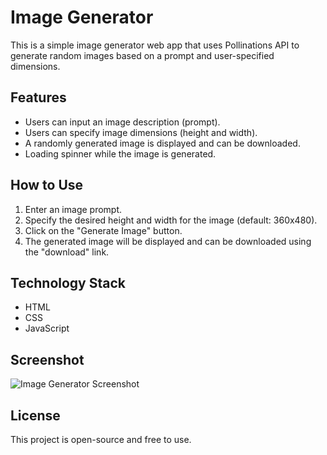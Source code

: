 # Image Generator

This is a simple image generator web app that uses Pollinations API to generate random images based on a prompt and user-specified dimensions.

## Features

- Users can input an image description (prompt).
- Users can specify image dimensions (height and width).
- A randomly generated image is displayed and can be downloaded.
- Loading spinner while the image is generated.

## How to Use

1. Enter an image prompt.
2. Specify the desired height and width for the image (default: 360x480).
3. Click on the "Generate Image" button.
4. The generated image will be displayed and can be downloaded using the "download" link.

## Technology Stack

- HTML
- CSS
- JavaScript

## Screenshot

![Image Generator Screenshot](https://ibb.co/LhCzgJQ)

## License

This project is open-source and free to use.
